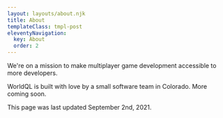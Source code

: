 ```yaml
---
layout: layouts/about.njk
title: About
templateClass: tmpl-post
eleventyNavigation:
  key: About
  order: 2
---
```


We're on a mission to make multiplayer game development accessible to more developers.

WorldQL is built with love by a small software team in Colorado. More coming soon.

This page was last updated September 2nd, 2021.



